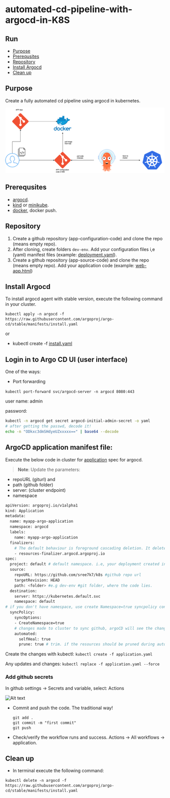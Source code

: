 # automated-cd-pipeline-with-argocd-in-K8S

## Run
  - [Purpose](#purpose)
  - [Prerequsites](#prerequsites)
  - [Repository](#repository)
  - [Install Argocd](#install-argocd)
  - [Clean up](#clean-up)

## Purpose

Create a fully automated cd pipeline using argocd in kubernetes.

![design](pics/diagram.png)
## Prerequsites

- [argocd](https://argo-cd.readthedocs.io/en/stable/getting_started/).
- [kind](https://kind.sigs.k8s.io/docs/user/quick-start/) or [minikube](https://kubernetes.io/docs/tutorials/kubernetes-basics/create-cluster/cluster-intro/).
- [docker](https://www.docker.com/), docker push.

## Repository

1. Create a github repository (app-configuration-code) and clone the repo (means empty repo).
2. After cloning, create folders `dev-env`. Add your configuration files i,e (yaml) manifest files (example: [deployment.yaml](deployment.yaml)).
3. Create a github repository (app-source-code) and clone the repo (means empty repo). Add your application code (example: [web-app.html](web-app.html))


## Install Argocd

To install argocd agent with stable version, execute the following command in your cluster.

```
kubectl apply -n argocd -f https://raw.githubusercontent.com/argoproj/argo-cd/stable/manifests/install.yaml
```
or

- kubectl create -f [install.yaml](install.yaml)

## Login in to Argo CD UI (user interface)

One of the ways: 
- Port forwarding

`kubectl port-forward svc/argocd-server -n argocd 8080:443`

user name: admin

password:

```bash
kubectl -n argocd get secret argocd-initial-admin-secret -o yaml
# after getting the passwd, decode it!
echo -n "ODkxc3dmSHdyeUZxxxxx==" | base64 --decode
```

## ArgoCD application manifest file:

Execute the below code in cluster for [application](https://argo-cd.readthedocs.io/en/stable/operator-manual/declarative-setup/) spec for argocd.

> **Note**: Update the parameters:
- repoURL (giturl) and 
- path (github folder)
- server: (cluster endpoint)
- namespace

```bash
apiVersion: argoproj.io/v1alpha1
kind: Application
metadata:
  name: myapp-argo-application
  namespace: argocd
  labels:
    name: myapp-argo-application
  finalizers:
    # The default behaviour is foreground cascading deletion. It delete both the app and it's resource.
    - resources-finalizer.argocd.argoproj.io
spec:
  project: default # default namespace. i.e, your deployment created in default namespace
  source:
    repoURL: https://github.com/sree7k7/k8s #github repo url
    targetRevision: HEAD
    path: <folder> #e.g dev-env #git folder, where the code lies.
  destination:
    server: https://kubernetes.default.svc
    namespace: default
# if you don't have namespace, use create Namespace=true syncpolicy config
  syncPolicy:
    syncOptions:
    - CreateNamespace=true
    # changes made to cluster to sync github, argoCD will see the changes made in manifest file
    automated:
      selfHeal: true
      prune: true # trim. if the resources should be pruned during auto-syncing.
```

Create the changes with kubectl:
`kubectl create -f application.yaml`

Any updates and changes:
`kubectl replace -f application.yaml --force`

### Add github secrets
In github settings → Secrets and variable, select: Actions

![Alt text](pics/GitHub_secrets.png)

- Commit and push the code. The traditional way!
   
   ```hcl
   git add .
   git commit -m "first commit"
   git push
   ```

- Check/verify the workflow runs and success. Actions → All workflows → application.

## Clean up
- In terminal execute the following command:

```docker
kubectl delete -n argocd -f https://raw.githubusercontent.com/argoproj/argo-cd/stable/manifests/install.yaml
```